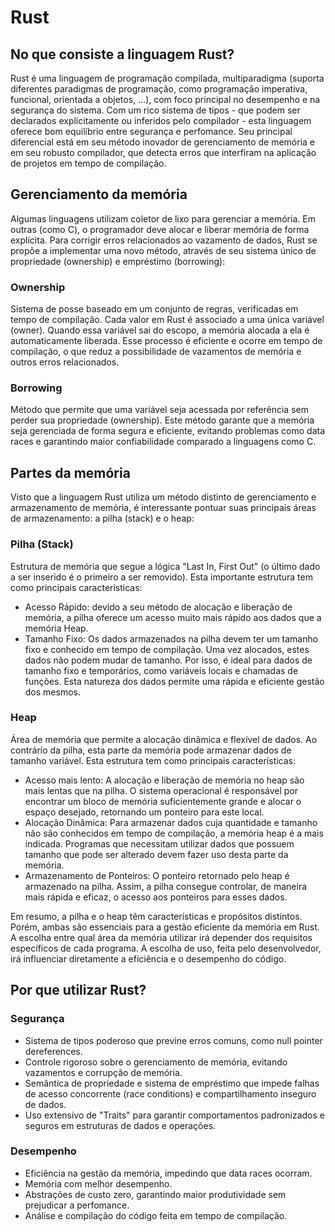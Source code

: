 # Rust

## No que consiste a linguagem Rust?

Rust é uma linguagem de programação compilada, multiparadigma  (suporta diferentes paradigmas de programação, como programação imperativa, funcional, orientada a objetos, ...), com foco principal no desempenho e na segurança do sistema. Com um rico sistema de tipos - que podem ser declarados explicitamente ou inferidos pelo compilador - esta linguagem oferece bom equilíbrio entre segurança e perfomance. Seu principal diferencial está em seu método inovador de gerenciamento de memória e em seu robusto compilador, que detecta erros que interfiram na aplicação de projetos em tempo de compilação.

## Gerenciamento da memória

Algumas linguagens utilizam coletor de lixo para gerenciar a memória. Em outras (como C), o programador deve alocar e liberar memória de forma explícita. Para corrigir erros relacionados ao vazamento de dados, Rust se propõe a implementar uma novo método, através de seu sistema único de propriedade (ownership) e empréstimo (borrowing): 

### Ownership
Sistema de posse baseado em um conjunto de regras, verificadas em tempo de compilação. Cada valor em Rust é associado a uma única variável (owner). Quando essa variável sai do escopo, a memória alocada a ela é automaticamente liberada. Esse processo é eficiente e ocorre em tempo de compilação, o que reduz a possibilidade de vazamentos de memória e outros erros relacionados.

### Borrowing
Método que permite que uma variável seja acessada por referência sem perder sua propriedade (ownership). Este método garante que a memória seja gerenciada de forma segura e eficiente, evitando problemas como data races e garantindo maior confiabilidade comparado a linguagens como C.

## Partes da memória
Visto que a linguagem Rust utiliza um método distinto de gerenciamento e armazenamento de memória, é interessante pontuar suas principais áreas de armazenamento: a pilha (stack) e o heap:

### Pilha (Stack)
Estrutura de memória que segue a lógica "Last In, First Out" (o último dado a ser inserido é o primeiro a ser removido). Esta importante estrutura tem como principais características:

* Acesso Rápido: devido a seu método de alocação e liberação de memória, a pilha oferece um acesso muito mais rápido aos dados que a memória Heap.
* Tamanho Fixo: Os dados armazenados na pilha devem ter um tamanho fixo e conhecido em tempo de compilação. Uma vez alocados, estes dados não podem mudar de tamanho. Por isso, é ideal para dados de tamanho fixo e temporários, como variáveis locais e chamadas de funções. Esta natureza dos dados permite uma rápida e eficiente gestão dos mesmos.

### Heap
Área de memória que permite a alocação dinâmica e flexível de dados. Ao contrário da pilha, esta parte da memória pode armazenar dados de tamanho variável. Esta estrutura tem como principais características:

* Acesso mais lento: A alocação e liberação de memória no heap são mais lentas que na pilha. O sistema operacional é responsável por encontrar um bloco de memória suficientemente grande e alocar o espaço desejado, retornando um ponteiro para este local.
* Alocação Dinâmica: Para armazenar dados cuja quantidade e tamanho não são conhecidos em tempo de compilação, a memória heap é a mais indicada. Programas que necessitam utilizar dados que possuem tamanho que pode ser alterado devem fazer uso desta parte da memória.
* Armazenamento de Ponteiros: O ponteiro retornado pelo heap é armazenado na pilha. Assim, a pilha consegue controlar, de maneira mais rápida e eficaz, o acesso aos ponteiros para esses dados.


Em resumo, a pilha e o heap têm características e propósitos distintos. Porém, ambas são essenciais para a gestão eficiente da memória em Rust. A escolha entre qual área da memória utilizar irá depender dos requisitos específicos de cada programa. A escolha de uso, feita pelo desenvolvedor, irá influenciar diretamente a eficiência e o desempenho do código.

## Por que utilizar Rust?

### Segurança

* Sistema de tipos poderoso que previne erros comuns, como null pointer dereferences.
* Controle rigoroso sobre o gerenciamento de memória, evitando vazamentos e corrupção de memória.
* Semântica de propriedade e sistema de empréstimo que impede falhas de acesso concorrente (race conditions) e compartilhamento inseguro de dados.
* Uso extensivo de "Traits" para garantir comportamentos padronizados e seguros em estruturas de dados e operações.

### Desempenho

* Eficiência na gestão da memória, impedindo que data races ocorram.
* Memória com melhor desempenho.
* Abstrações de custo zero, garantindo maior produtividade sem prejudicar a perfomance.
* Análise e compilação do código feita em tempo de compilação.
